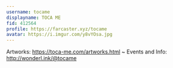 ```yaml
---
username: tocame
displayname: TOCA ME
fid: 412564
profile: https://farcaster.xyz/tocame
avatar: https://i.imgur.com/y8vYOsa.jpg
---
```


Artworks: https://toca-me.com/artworks.html ~ Events and Info: http://wonderl.ink/@tocame

